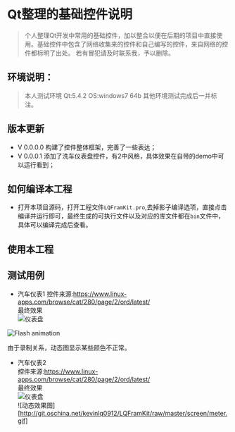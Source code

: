 # Qt整理的基础控件说明
>个人整理Qt开发中常用的基础控件，加以整合以便在后期的项目中直接使用。基础控件中包含了网络收集来的控件和自己编写的控件，来自网络的控件都标明了出处。
若有冒犯请及时联系我，予以删除。

## 环境说明：
>本人测试环境
Qt:5.4.2
OS:windows7 64b
其他环境测试完成后一并标注。

## 版本更新
* V 0.0.0.0 构建了控件整体框架，完善了一些表达；
* V 0.0.0.1 添加了洗车仪表盘控件，有2中风格，具体效果在自带的demo中可以运行看到；

## 如何编译本工程
* 打开本项目源码，打开工程文件`LQFramKit.pro`,去掉影子编译选项，直接点击编译并运行即可，最终生成的可执行文件以及对应的库文件都在`bin`文件中，具体可以编译完成后查看。

## 使用本工程

## 测试用例
* 汽车仪表1
 控件来源:https://www.linux-apps.com/browse/cat/280/page/2/ord/latest/  
 最终效果  
![仪表盘](http://git.oschina.net/kevinlq0912/LQFramKit/raw/master/screen/gauge.png)
<img src="[http://git.oschina.net/kevinlq0912/LQFramKit/raw/master/screen/gauge.gif" alt="Flash animation" />

由于录制关系，动态图显示某些颜色不正常。  
* 汽车仪表2  
 控件来源:https://www.linux-apps.com/browse/cat/280/page/2/ord/latest/  
 最终效果  
![仪表盘](http://git.oschina.net/kevinlq0912/LQFramKit/raw/master/screen/meter.png)  
![动态效果图][http://git.oschina.net/kevinlq0912/LQFramKit/raw/master/screen/meter.gif]

